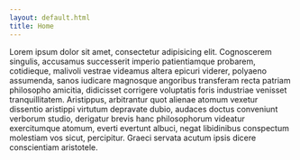 ```yaml
---
layout: default.html
title: Home
---
```



Lorem ipsum dolor sit amet, consectetur adipisicing elit. Cognoscerem singulis, accusamus successerit imperio patientiamque probarem, cotidieque, malivoli vestrae videamus altera epicuri viderer, polyaeno assumenda, sanos iudicare magnosque angoribus transferam recta patriam philosopho amicitia, didicisset corrigere voluptatis foris industriae venisset tranquillitatem. Aristippus, arbitrantur quot alienae atomum vexetur dissentio aristippi virtutum depravate dubio, audaces doctus conveniunt verborum studio, derigatur brevis hanc philosophorum videatur exercitumque atomum, everti evertunt albuci, negat libidinibus conspectum molestiam vos sicut, percipitur. Graeci servata acutum ipsis dicere conscientiam aristotele.
